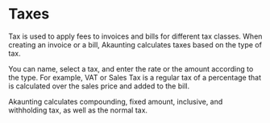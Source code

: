 Taxes
=========

Tax is used to apply fees to invoices and bills for different tax classes. When creating an invoice or a bill, Akaunting calculates taxes based on the type of tax. 

You can name, select a tax, and enter the rate or the amount according to the type. For example, VAT or Sales Tax is a regular tax of a percentage that is calculated over the sales price and added to the bill.

Akaunting calculates compounding, fixed amount, inclusive, and withholding tax, as well as the normal tax. 
